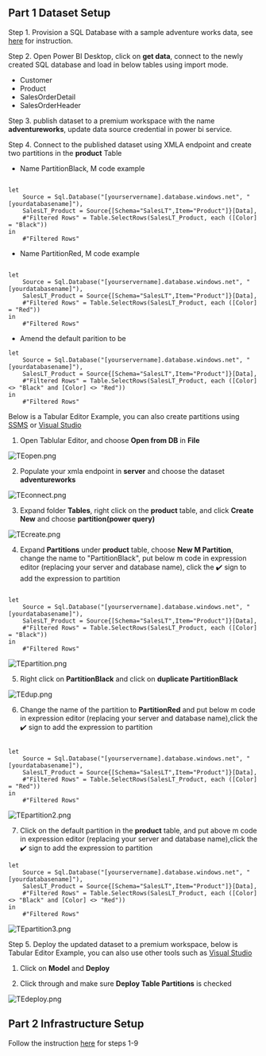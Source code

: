 ## Part 1 Dataset Setup
Step 1. Provision a SQL Database with a sample adventure works data, see [here](https://docs.microsoft.com/en-us/sql/samples/adventureworks-install-configure?view=sql-server-ver16&tabs=ssms#deploy-to-azure-sql-database) for instruction.

Step 2.  Open Power BI Desktop, click on **get data**, connect to the newly created SQL database and load in below tables using import mode.

 * Customer
 * Product
 * SalesOrderDetail
 * SalesOrderHeader

Step 3. publish dataset to a premium workspace with the name **adventureworks**, update data source credential in power bi service.

Step 4. Connect to the published dataset using XMLA endpoint and create two partitions in the **product** Table

* Name PartitionBlack, M code example 
```

let
    Source = Sql.Database("[yourservername].database.windows.net", "[yourdatabasename]"),
    SalesLT_Product = Source{[Schema="SalesLT",Item="Product"]}[Data],
    #"Filtered Rows" = Table.SelectRows(SalesLT_Product, each ([Color] = "Black"))
in
    #"Filtered Rows"
```

* Name PartitionRed, M code example
 
```

let
    Source = Sql.Database("[yourservername].database.windows.net", "[yourdatabasename]"),
    SalesLT_Product = Source{[Schema="SalesLT",Item="Product"]}[Data],
    #"Filtered Rows" = Table.SelectRows(SalesLT_Product, each ([Color] = "Red"))
in
    #"Filtered Rows"

```
* Amend the default parition to be

```
let
    Source = Sql.Database("[yourservername].database.windows.net", "[yourdatabasename]"),
    SalesLT_Product = Source{[Schema="SalesLT",Item="Product"]}[Data],
    #"Filtered Rows" = Table.SelectRows(SalesLT_Product, each ([Color] <> "Black" and [Color] <> "Red"))
in
    #"Filtered Rows"

```
Below is a Tabular Editor Example, you can also create partitions using [SSMS](https://docs.microsoft.com/en-us/analysis-services/tabular-models/create-and-manage-tabular-model-partitions?view=sql-analysis-services-2022#to-create-a-new-partition-1) or [Visual Studio](https://docs.microsoft.com/en-us/analysis-services/tutorial-tabular-1400/as-lesson-10-create-partitions?view=sql-analysis-services-2022)

1. Open Tablular Editor, and choose **Open from DB** in **File**

![TEopen.png](images/TEopen.jpg)

2. Populate your xmla endpoint in **server** and choose the dataset **adventureworks**

![TEconnect.png](images/TEconnect.jpg)

3. Expand folder **Tables**, right click on the **product** table, and click **Create New** and choose **partition(power query)**

![TEcreate.png](images/TEcreate.jpg)

4. Expand **Partitions** under **product** table, choose **New M Partition**, change the name to "PartitionBlack", put below m code in expression editor (replacing your server and database name), click the :heavy_check_mark: sign to add the expression to partition

```

let
    Source = Sql.Database("[yourservername].database.windows.net", "[yourdatabasename]"),
    SalesLT_Product = Source{[Schema="SalesLT",Item="Product"]}[Data],
    #"Filtered Rows" = Table.SelectRows(SalesLT_Product, each ([Color] = "Black"))
in
    #"Filtered Rows"
```

![TEpartition.png](images/TEpartition.jpg)

5. Right click on **PartitionBlack** and click on **duplicate PartitionBlack**

![TEdup.png](images/TEdup.jpg)

6. Change the name of the partition to **PartitionRed** and put below m code in expression editor (replacing your server and database name),click the :heavy_check_mark: sign to add the expression to partition

```

let
    Source = Sql.Database("[yourservername].database.windows.net", "[yourdatabasename]"),
    SalesLT_Product = Source{[Schema="SalesLT",Item="Product"]}[Data],
    #"Filtered Rows" = Table.SelectRows(SalesLT_Product, each ([Color] = "Red"))
in
    #"Filtered Rows"

```

![TEpartition2.png](images/TEpartition2.jpg)

7. Click on the default partition in the **product** table, and put above m code in expression editor (replacing your server and database name),click the :heavy_check_mark: sign to add the expression to partition

```
let
    Source = Sql.Database("[yourservername].database.windows.net", "[yourdatabasename]"),
    SalesLT_Product = Source{[Schema="SalesLT",Item="Product"]}[Data],
    #"Filtered Rows" = Table.SelectRows(SalesLT_Product, each ([Color] <> "Black" and [Color] <> "Red"))
in
    #"Filtered Rows"

```
![TEpartition3.png](images/TEpartition3.jpg)

Step 5. Deploy the updated dataset to a premium workspace, below is Tabular Editor Example, you can also use other tools such as [Visual Studio](https://docs.microsoft.com/en-us/analysis-services/tutorial-tabular-1200/lesson-13-deploy?view=sql-analysis-services-2022)

1. Click on **Model** and **Deploy**

2. Click through and make sure **Deploy Table Partitions** is checked

![TEdeploy.png](images/TEdeploy.jpg)

## Part 2 Infrastructure Setup

Follow the instruction [here](https://github.com/mariuspc/pbi-xmla-refresh) for steps 1-9